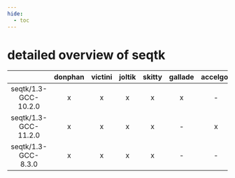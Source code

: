 ```yaml
---
hide:
  - toc
---
```


detailed overview of seqtk
==========================

| |donphan|victini|joltik|skitty|gallade|accelgor|swalot|doduo|
| :---: | :---: | :---: | :---: | :---: | :---: | :---: | :---: | :---: |
|seqtk/1.3-GCC-10.2.0|x|x|x|x|x|-|x|x|
|seqtk/1.3-GCC-11.2.0|x|x|x|x|-|x|x|x|
|seqtk/1.3-GCC-8.3.0|x|x|x|x|-|-|-|x|
